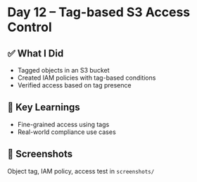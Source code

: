 # Day 12 – Tag-based S3 Access Control

## ✅ What I Did
- Tagged objects in an S3 bucket
- Created IAM policies with tag-based conditions
- Verified access based on tag presence

## 🧠 Key Learnings
- Fine-grained access using tags
- Real-world compliance use cases

## 📸 Screenshots
Object tag, IAM policy, access test in `screenshots/`
